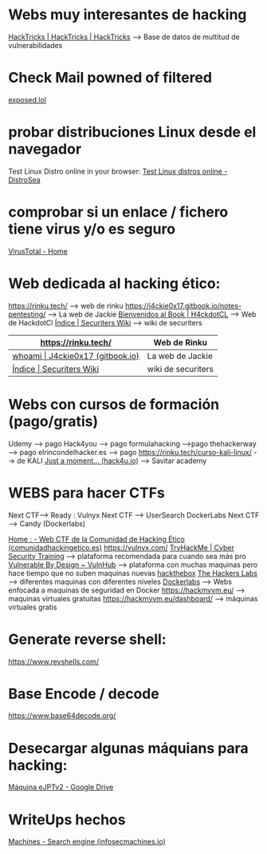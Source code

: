 
# Webs muy interesantes de hacking
[HackTricks | HackTricks | HackTricks](https://book.hacktricks.xyz/) --> Base de datos de multitud de vulnerabilidades


# Check Mail powned of filtered
 [exposed.lol]( exposed.lol)

# probar distribuciones Linux desde el navegador
Test Linux Distro online in your browser:
[Test Linux distros online - DistroSea](https://distrosea.com/)

# comprobar si un enlace / fichero  tiene virus y/o es seguro
[VirusTotal - Home](https://www.virustotal.com/gui/home/upload)


# Web dedicada al hacking ético:
https://rinku.tech/ --> web de rinku
https://j4ckie0x17.gitbook.io/notes-pentesting/ --> La web de Jackie
[Bienvenidos al Book | H4ckdotCL](https://book.h4ck.cl/) --> Web de HackdotCl
[Índice | Securiters Wiki](https://wiki.securiters.com/securiters-wiki) --> wiki de securiters

| https://rinku.tech/                                                                 | Web de Rinku       |
| ----------------------------------------------------------------------------------- | ------------------ |
| [whoami \| J4ckie0x17 (gitbook.io)](https://j4ckie0x17.gitbook.io/notes-pentesting) | La web de Jackie   |
| [Índice \| Securiters Wiki](https://wiki.securiters.com/securiters-wiki)            | wiki de securiters |




# Webs con cursos de formación (pago/gratis)
Udemy --> pago
Hack4you --> pago
formulahacking -->pago
thehackerway --> pago
elrincondelhacker.es --> pago
https://rinku.tech/curso-kali-linux/ -->  de KALI
[Just a moment... (hack4u.io)](https://hack4u.io/) --> Savitar academy





# WEBS para hacer CTFs
Next CTF--> Ready : Vulnyx
Next CTF --> UserSearch DockerLabs
Next CTF --> Candy (Dockerlabs)


[Home : - Web CTF de la Comunidad de Hacking Ético (comunidadhackingetico.es)](https://ctf.comunidadhackingetico.es/home)
https://vulnyx.com/ 
[TryHackMe | Cyber Security Training](https://tryhackme.com/) --> plataforma recomendada para cuando sea más pro
[Vulnerable By Design ~ VulnHub](https://www.vulnhub.com/)  --> plataforma con muchas maquinas pero hace tiempo que no suben maquinas nuevas
[hackthebox](hackthebox.com)
[The Hackers Labs](https://thehackerslabs.com/) --> diferentes maquinas con diferentes niveles
[Dockerlabs](https://dockerlabs.es/#/) --> Webs enfocada a maquinas de seguridad en Docker
https://hackmyvm.eu/ --> maquinas virtuales gratuitas
https://hackmyvm.eu/dashboard/ --> máquinas virtuales gratis



# Generate reverse shell:
https://www.revshells.com/


# Base  Encode / decode
https://www.base64decode.org/


# Desecargar algunas máquians para hacking:
[Máquina eJPTv2 - Google Drive](https://drive.google.com/drive/folders/1e9kHBSVjvC41BGX51lE2dY1k9OntqFJn)



# WriteUps hechos
[Machines - Search engine (infosecmachines.io)](https://infosecmachines.io/)
